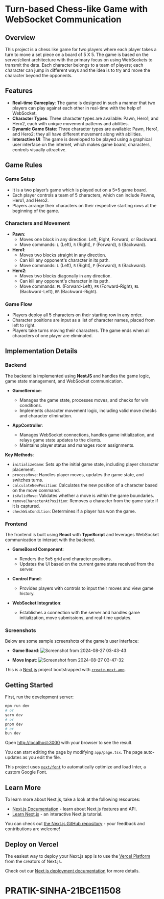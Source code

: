 # Turn-based Chess-like Game with WebSocket Communication

## Overview
This project is a chess like game for two players where each player takes a turn to move a set piece on a board of 5 X 5. The game is based on the server/client architecture with the primary focus on using WebSockets to transmit the data. Each character belongs to a team of players; each character can jump in different ways and the idea is to try and move the character beyond the opponents.


## Features
- **Real-time Gameplay**: The game is designed in such a manner that two players can play against each other in real-time with the help of WebSocket.
- **Character Types**: Three character types are available: Pawn, Hero1, and Hero2, each with unique movement patterns and abilities.
- **Dynamic Game State**: Three character types are available: Pawn, Hero1, and Hero2; they all have different movement along with abilities.
- **Interactive UI**: The game is developed to be played using a graphical user interface on the internet, which makes game board, characters, controls visually attractive.

## Game Rules

### Game Setup
- It is a two player’s game which is played out on a 5×5 game board.
- Each player controls a team of 5 characters, which can include Pawns, Hero1, and Hero2.
- Players arrange their characters on their respective starting rows at the beginning of the game.

### Characters and Movement
- **Pawn**:
  - Moves one block in any direction: Left, Right, Forward, or Backward.
  - Move commands: `L` (Left), `R` (Right), `F` (Forward), `B` (Backward).
- **Hero1**:
  - Moves two blocks straight in any direction.
  - Can kill any opponent's character in its path.
  - Move commands: `L` (Left), `R` (Right), `F` (Forward), `B` (Backward).
- **Hero2**:
  - Moves two blocks diagonally in any direction.
  - Can kill any opponent's character in its path.
  - Move commands: `FL` (Forward-Left), `FR` (Forward-Right), `BL` (Backward-Left), `BR` (Backward-Right).

### Game Flow
- Players deploy all 5 characters on their starting row in any order.
- Character positions are input as a list of character names, placed from left to right.
- Players take turns moving their characters. The game ends when all characters of one player are eliminated.

## Implementation Details

### Backend
The backend is implemented using **NestJS** and handles the game logic, game state management, and WebSocket communication.

- **GameService**:
  - Manages the game state, processes moves, and checks for win conditions.
  - Implements character movement logic, including valid move checks and character elimination.

- **AppController**:
  - Manages WebSocket connections, handles game initialization, and relays game state updates to the clients.
  - Maintains player status and manages room assignments.

**Key Methods**:
- `initializeGame`: Sets up the initial game state, including player character placement.
- `processMove`: Handles player moves, updates the game state, and switches turns.
- `calculateNewPosition`: Calculates the new position of a character based on the move command.
- `isValidMove`: Validates whether a move is within the game boundaries.
- `removeCharacterAtPosition`: Removes a character from the game state if it is captured.
- `checkWinCondition`: Determines if a player has won the game.

### Frontend
The frontend is built using **React** with **TypeScript** and leverages WebSocket communication to interact with the backend.

- **GameBoard Component**:
  - Renders the 5x5 grid and character positions.
  - Updates the UI based on the current game state received from the server.

- **Control Panel**:
  - Provides players with controls to input their moves and view game history.

- **WebSocket Integration**:
  - Establishes a connection with the server and handles game initialization, move submissions, and real-time updates.

### Screenshots
Below are some sample screenshots of the game's user interface:

- **Game Board**:
  ![Screenshot from 2024-08-27 03-43-43](https://github.com/user-attachments/assets/8ab8008d-47b2-47c7-a40c-8d5164151918)


- **Move Input**:
  ![Screenshot from 2024-08-27 03-47-32](https://github.com/user-attachments/assets/c38a7e06-f762-483c-ad47-b50afec91efc)

This is a [Next.js](https://nextjs.org/) project bootstrapped with [`create-next-app`](https://github.com/vercel/next.js/tree/canary/packages/create-next-app).

## Getting Started

First, run the development server:

```bash
npm run dev
# or
yarn dev
# or
pnpm dev
# or
bun dev
```

Open [http://localhost:3000](http://localhost:3000) with your browser to see the result.

You can start editing the page by modifying `app/page.tsx`. The page auto-updates as you edit the file.

This project uses [`next/font`](https://nextjs.org/docs/basic-features/font-optimization) to automatically optimize and load Inter, a custom Google Font.

## Learn More

To learn more about Next.js, take a look at the following resources:

- [Next.js Documentation](https://nextjs.org/docs) - learn about Next.js features and API.
- [Learn Next.js](https://nextjs.org/learn) - an interactive Next.js tutorial.

You can check out [the Next.js GitHub repository](https://github.com/vercel/next.js/) - your feedback and contributions are welcome!

## Deploy on Vercel

The easiest way to deploy your Next.js app is to use the [Vercel Platform](https://vercel.com/new?utm_medium=default-template&filter=next.js&utm_source=create-next-app&utm_campaign=create-next-app-readme) from the creators of Next.js.

Check out our [Next.js deployment documentation](https://nextjs.org/docs/deployment) for more details.
# PRATIK-SINHA-21BCE11508
